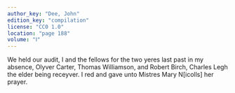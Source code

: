 ```yaml
---
author_key: "Dee, John"
edition_key: "compilation"
license: "CC0 1.0"
location: "page 188"
volume: "Ⅰ"
---
```

We held our audit, I and the fellows for the two yeres last past in my absence,
Olyver Carter, Thomas Williamson, and Robert Birch, Charles Legh the elder
being receyver. I red and gave unto Mistres Mary N[icolls] her prayer.
